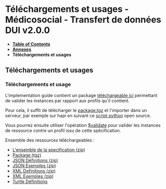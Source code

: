# Téléchargements et usages - Médicosocial - Transfert de données DUI v2.0.0

* [**Table of Contents**](toc.md)
* [**Annexes**](annexes.md)
* **Téléchargements et usages**

## Téléchargements et usages

### Téléchargements et usage

L'implementation guide contient un package [téléchargeable ici](package.tgz) permettant de valider les instances par rapport aux profils qu'il contient.

Pour cela, il suffit de télécharger le [package.tgz](package.tgz) et l'importer dans un serveur, par exemple sur hapi en suivant ce [script python](https://github.com/nmdp-bioinformatics/igloader) open source.

Vous pourrez ensuite utiliser l'opération [$validate](https://www.hl7.org/fhir/resource-operation-validate.html) pour valider les instances de ressource contre un profil issu de cette spécification.

Ensemble des ressources téléchargeables :

* [L'ensemble de la specification (zip)](full-ig.zip)
* [Package (tgz)](package.tgz)
* [JSON Définitions (zip)](definitions.json.zip)
* [JSON Exemples (zip)](examples.json.zip)
* [XML Definitions (zip)](definitions.xml.zip)
* [XML Exemples (zip)](examples.ttl.zip)
* [Turtle Définitions](definitions.ttl.zip)

